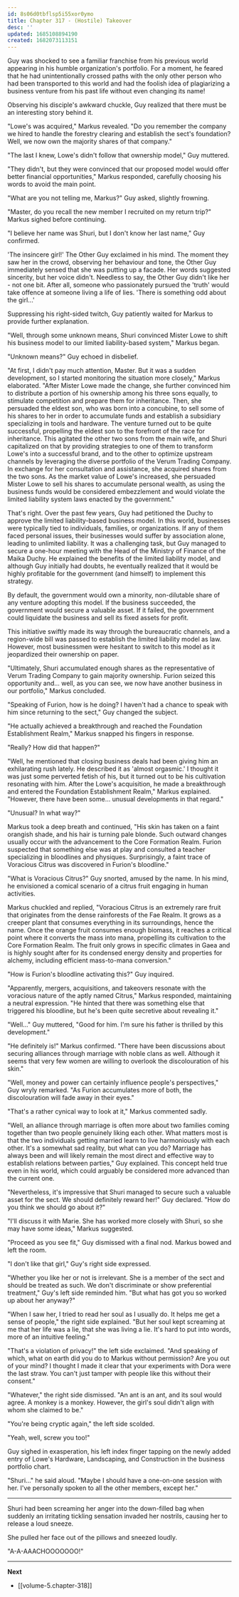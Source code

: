 ```yaml
---
id: 8s06d0tbflsp5i55xor0ymo
title: Chapter 317 - (Hostile) Takeover
desc: ''
updated: 1685108894190
created: 1682073113151
---
```


Guy was shocked to see a familiar franchise from his previous world appearing in his humble organization's portfolio. For a moment, he feared that he had unintentionally crossed paths with the only other person who had been transported to this world and had the foolish idea of plagiarizing a business venture from his past life without even changing its name!

Observing his disciple's awkward chuckle, Guy realized that there must be an interesting story behind it.

"Lowe's was acquired," Markus revealed. "Do you remember the company we hired to handle the forestry clearing and establish the sect's foundation? Well, we now own the majority shares of that company."

"The last I knew, Lowe's didn't follow that ownership model," Guy muttered.

"They didn't, but they were convinced that our proposed model would offer better financial opportunities," Markus responded, carefully choosing his words to avoid the main point.

"What are you not telling me, Markus?" Guy asked, slightly frowning.

"Master, do you recall the new member I recruited on my return trip?" Markus sighed before continuing.

"I believe her name was Shuri, but I don't know her last name," Guy confirmed.

'The insincere girl!' The Other Guy exclaimed in his mind. The moment they saw her in the crowd, observing her behaviour and tone, the Other Guy immediately sensed that she was putting up a facade. Her words suggested sincerity, but her voice didn't. Needless to say, the Other Guy didn't like her - not one bit. After all, someone who passionately pursued the 'truth' would take offence at someone living a life of lies. 'There is something odd about the girl...'

Suppressing his right-sided twitch, Guy patiently waited for Markus to provide further explanation.

"Well, through some unknown means, Shuri convinced Mister Lowe to shift his business model to our limited liability-based system," Markus began.

"Unknown means?" Guy echoed in disbelief.

"At first, I didn't pay much attention, Master. But it was a sudden development, so I started monitoring the situation more closely," Markus elaborated. "After Mister Lowe made the change, she further convinced him to distribute a portion of his ownership among his three sons equally, to stimulate competition and prepare them for inheritance. Then, she persuaded the eldest son, who was born into a concubine, to sell some of his shares to her in order to accumulate funds and establish a subsidiary specializing in tools and hardware. The venture turned out to be quite successful, propelling the eldest son to the forefront of the race for inheritance. This agitated the other two sons from the main wife, and Shuri capitalized on that by providing strategies to one of them to transform Lowe's into a successful brand, and to the other to optimize upstream channels by leveraging the diverse portfolio of the Verum Trading Company. In exchange for her consultation and assistance, she acquired shares from the two sons. As the market value of Lowe's increased, she persuaded Mister Lowe to sell his shares to accumulate personal wealth, as using the business funds would be considered embezzlement and would violate the limited liability system laws enacted by the government."

That's right. Over the past few years, Guy had petitioned the Duchy to approve the limited liability-based business model. In this world, businesses were typically tied to individuals, families, or organizations. If any of them faced personal issues, their businesses would suffer by association alone, leading to unlimited liability. It was a challenging task, but Guy managed to secure a one-hour meeting with the Head of the Ministry of Finance of the Maika Duchy. He explained the benefits of the limited liability model, and although Guy initially had doubts, he eventually realized that it would be highly profitable for the government (and himself) to implement this strategy.

By default, the government would own a minority, non-dilutable share of any venture adopting this model. If the business succeeded, the government would secure a valuable asset. If it failed, the government could liquidate the business and sell its fixed assets for profit.

This initiative swiftly made its way through the bureaucratic channels, and a region-wide bill was passed to establish the limited liability model as law. However, most businessmen were hesitant to switch to this model as it jeopardized their ownership on paper.

"Ultimately, Shuri accumulated enough shares as the representative of Verum Trading Company to gain majority ownership. Furion seized this opportunity and... well, as you can see, we now have another business in our portfolio," Markus concluded.

"Speaking of Furion, how is he doing? I haven't had a chance to speak with him since returning to the sect," Guy changed the subject.

"He actually achieved a breakthrough and reached the Foundation Establishment Realm," Markus snapped his fingers in response.

"Really? How did that happen?"

"Well, he mentioned that closing business deals had been giving him an exhilarating rush lately. He described it as 'almost orgasmic.' I thought it was just some perverted fetish of his, but it turned out to be his cultivation resonating with him. After the Lowe's acquisition, he made a breakthrough and entered the Foundation Establishment Realm," Markus explained. "However, there have been some... unusual developments in that regard."

"Unusual? In what way?"

Markus took a deep breath and continued, "His skin has taken on a faint orangish shade, and his hair is turning pale blonde. Such outward changes usually occur with the advancement to the Core Formation Realm. Furion suspected that something else was at play and consulted a teacher specializing in bloodlines and physiques. Surprisingly, a faint trace of Voracious Citrus was discovered in Furion's bloodline."

"What is Voracious Citrus?" Guy snorted, amused by the name. In his mind, he envisioned a comical scenario of a citrus fruit engaging in human activities.

Markus chuckled and replied, "Voracious Citrus is an extremely rare fruit that originates from the dense rainforests of the Fae Realm. It grows as a creeper plant that consumes everything in its surroundings, hence the name. Once the orange fruit consumes enough biomass, it reaches a critical point where it converts the mass into mana, propelling its cultivation to the Core Formation Realm. The fruit only grows in specific climates in Gaea and is highly sought after for its condensed energy density and properties for alchemy, including efficient mass-to-mana conversion."

"How is Furion's bloodline activating this?" Guy inquired.

"Apparently, mergers, acquisitions, and takeovers resonate with the voracious nature of the aptly named Citrus," Markus responded, maintaining a neutral expression. "He hinted that there was something else that triggered his bloodline, but he's been quite secretive about revealing it."

"Well..." Guy muttered, "Good for him. I'm sure his father is thrilled by this development."

"He definitely is!" Markus confirmed. "There have been discussions about securing alliances through marriage with noble clans as well. Although it seems that very few women are willing to overlook the discolouration of his skin."

"Well, money and power can certainly influence people's perspectives," Guy wryly remarked. "As Furion accumulates more of both, the discolouration will fade away in their eyes."

"That's a rather cynical way to look at it," Markus commented sadly.

"Well, an alliance through marriage is often more about two families coming together than two people genuinely liking each other. What matters most is that the two individuals getting married learn to live harmoniously with each other. It's a somewhat sad reality, but what can you do? Marriage has always been and will likely remain the most direct and effective way to establish relations between parties," Guy explained. This concept held true even in his world, which could arguably be considered more advanced than the current one.

"Nevertheless, it's impressive that Shuri managed to secure such a valuable asset for the sect. We should definitely reward her!" Guy declared. "How do you think we should go about it?"

"I'll discuss it with Marie. She has worked more closely with Shuri, so she may have some ideas," Markus suggested.

"Proceed as you see fit," Guy dismissed with a final nod. Markus bowed and left the room.

"I don't like that girl," Guy's right side expressed.

"Whether you like her or not is irrelevant. She is a member of the sect and should be treated as such. We don't discriminate or show preferential treatment," Guy's left side reminded him. "But what has got you so worked up about her anyway?"

"When I saw her, I tried to read her soul as I usually do. It helps me get a sense of people," the right side explained. "But her soul kept screaming at me that her life was a lie, that she was living a lie. It's hard to put into words, more of an intuitive feeling."

"That's a violation of privacy!" the left side exclaimed. "And speaking of which, what on earth did you do to Markus without permission? Are you out of your mind? I thought I made it clear that your experiments with Dora were the last straw. You can't just tamper with people like this without their consent."

"Whatever," the right side dismissed. "An ant is an ant, and its soul would agree. A monkey is a monkey. However, the girl's soul didn't align with whom she claimed to be."

"You're being cryptic again," the left side scolded.

"Yeah, well, screw you too!"

Guy sighed in exasperation, his left index finger tapping on the newly added entry of Lowe's Hardware, Landscaping, and Construction in the business portfolio chart.

"Shuri..." he said aloud. "Maybe I should have a one-on-one session with her. I've personally spoken to all the other members, except her."

____

Shuri had been screaming her anger into the down-filled bag when suddenly an irritating tickling sensation invaded her nostrils, causing her to release a loud sneeze.

She pulled her face out of the pillows and sneezed loudly.

"A-A-AAACHOOOOOOO!"

____

**Next**
* [[volume-5.chapter-318]]